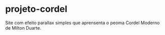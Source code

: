 # projeto-cordel
 Site com efeito parallax simples que aprensenta o peoma Cordel Moderno de Milton Duarte.
